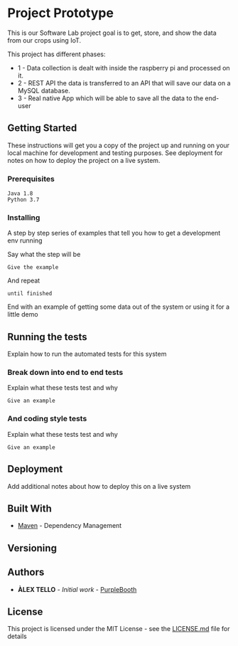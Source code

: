 # Project Prototype

This is our Software Lab project goal is to get, store, and show the data from our crops using IoT.

This project has different phases:
* 1 - Data collection is dealt with inside the raspberry pi and processed on it.
* 2 - REST API  the data is transferred to an API that will save our data on a MySQL database.
* 3 - Real native App which will be able to save all the data to the end-user   

## Getting Started

These instructions will get you a copy of the project up and running on your local machine for development and testing purposes. See deployment for notes on how to deploy the project on a live system.

### Prerequisites

```
Java 1.8
Python 3.7
```

### Installing

A step by step series of examples that tell you how to get a development env running

Say what the step will be

```
Give the example
```

And repeat

```
until finished
```

End with an example of getting some data out of the system or using it for a little demo

## Running the tests

Explain how to run the automated tests for this system

### Break down into end to end tests

Explain what these tests test and why

```
Give an example
```

### And coding style tests

Explain what these tests test and why

```
Give an example
```

## Deployment

Add additional notes about how to deploy this on a live system

## Built With

* [Maven](https://maven.apache.org/) - Dependency Management

## Versioning



## Authors

* **ÀLEX TELLO** - *Initial work* - [PurpleBooth](https://github.com/PurpleBooth)


## License

This project is licensed under the MIT License - see the [LICENSE.md](LICENSE.md) file for details
